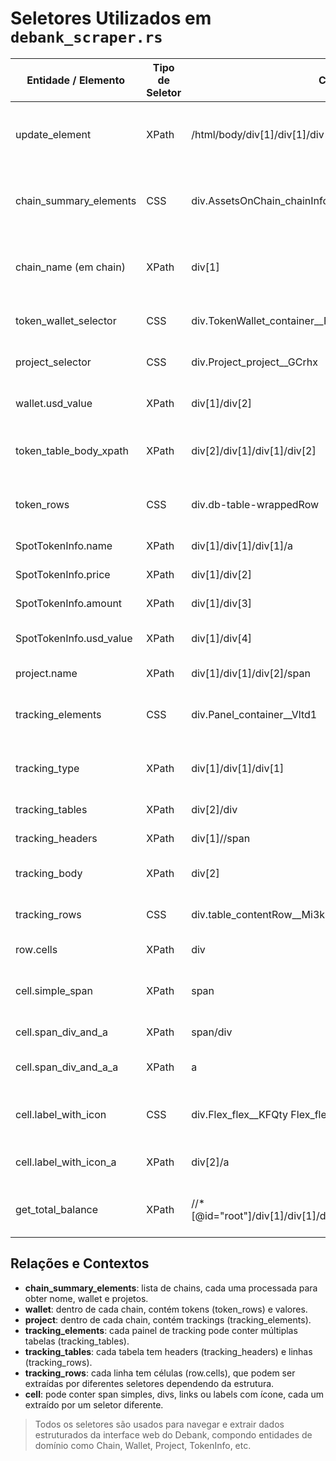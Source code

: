 # Seletores Utilizados em `debank_scraper.rs`

| Entidade / Elemento                  | Tipo de Seletor | Caminho / Valor do Seletor                                                                                                    | Relação / Contexto                                                                                 |
|--------------------------------------|-----------------|-------------------------------------------------------------------------------------------------------------------------------|---------------------------------------------------------------------------------------------------|
| update_element                       | XPath           | /html/body/div[1]/div[1]/div[1]/div/div/div/div[2]/div/div[2]/div[2]/span                                                     | Verifica atualização de dados na página principal                                                 |
| chain_summary_elements               | CSS             | div.AssetsOnChain_chainInfo__fKA2k                                                                                            | Lista de cadeias (chains) na página principal                                                    |
| chain_name (em chain)                | XPath           | div[1]                                                                                                                        | Nome da chain dentro do elemento chain                                                           |
| token_wallet_selector                | CSS             | div.TokenWallet_container__FUGTE                                                                                              | Container de tokens na chain                                                                    |
| project_selector                     | CSS             | div.Project_project__GCrhx                                                                                                   | Container de projetos na chain                                                                  |
| wallet.usd_value                     | XPath           | div[1]/div[2]                                                                                                                 | Valor em USD da wallet                                                                          |
| token_table_body_xpath               | XPath           | div[2]/div[1]/div[1]/div[2]                                                                                                   | Corpo da tabela de tokens na wallet                                                             |
| token_rows                           | CSS             | div.db-table-wrappedRow                                                                                                       | Linhas de tokens na tabela da wallet                                                            |
| SpotTokenInfo.name                   | XPath           | div[1]/div[1]/div[1]/a                                                                                                        | Nome do token                                                                                   |
| SpotTokenInfo.price                  | XPath           | div[1]/div[2]                                                                                                                 | Preço do token                                                                                  |
| SpotTokenInfo.amount                 | XPath           | div[1]/div[3]                                                                                                                 | Quantidade do token                                                                             |
| SpotTokenInfo.usd_value              | XPath           | div[1]/div[4]                                                                                                                 | Valor em USD do token                                                                           |
| project.name                         | XPath           | div[1]/div[1]/div[2]/span                                                                                                     | Nome do projeto                                                                                 |
| tracking_elements                    | CSS             | div.Panel_container__Vltd1                                                                                                    | Painéis de tracking dentro do projeto                                                           |
| tracking_type                        | XPath           | div[1]/div[1]/div[1]                                                                                                          | Tipo de tracking (ex: Lending)                                                                  |
| tracking_tables                      | XPath           | div[2]/div                                                                                                                    | Tabelas de tracking                                                                             |
| tracking_headers                     | XPath           | div[1]//span                                                                                                                  | Headers das tabelas                                                                             |
| tracking_body                        | XPath           | div[2]                                                                                                                        | Corpo da tabela de tracking                                                                     |
| tracking_rows                        | CSS             | div.table_contentRow__Mi3k5.flex_flexRow__y0UR2                                                                               | Linhas da tabela de tracking                                                                   |
| row.cells                            | XPath           | div                                                                                                                           | Células de uma linha                                                                            |
| cell.simple_span                     | XPath           | span                                                                                                                          | Span simples dentro da célula                                                                   |
| cell.span_div_and_a                  | XPath           | span/div                                                                                                                      | Div dentro de span                                                                              |
| cell.span_div_and_a_a                | XPath           | a                                                                                                                             | Link dentro do div/span                                                                         |
| cell.label_with_icon                 | CSS             | div.Flex_flex__KFQty Flex_flexRow__jNYOK.LabelWithIcon_container__-yKOy                                                       | Label com ícone dentro da célula                                                                |
| cell.label_with_icon_a               | XPath           | div[2]/a                                                                                                                      | Link dentro do label com ícone                                                                  |
| get_total_balance                    | XPath           | //*[@id="root"]/div[1]/div[1]/div/div/div/div[2]/div/div[1]/div[2]/div[2]/div[1]/div[1]                                     | Elemento do saldo total na página                                                               |

## Relações e Contextos
- **chain_summary_elements**: lista de chains, cada uma processada para obter nome, wallet e projetos.
- **wallet**: dentro de cada chain, contém tokens (token_rows) e valores.
- **project**: dentro de cada chain, contém trackings (tracking_elements).
- **tracking_elements**: cada painel de tracking pode conter múltiplas tabelas (tracking_tables).
- **tracking_tables**: cada tabela tem headers (tracking_headers) e linhas (tracking_rows).
- **tracking_rows**: cada linha tem células (row.cells), que podem ser extraídas por diferentes seletores dependendo da estrutura.
- **cell**: pode conter span simples, divs, links ou labels com ícone, cada um extraído por um seletor diferente.

> Todos os seletores são usados para navegar e extrair dados estruturados da interface web do Debank, compondo entidades de domínio como Chain, Wallet, Project, TokenInfo, etc.
